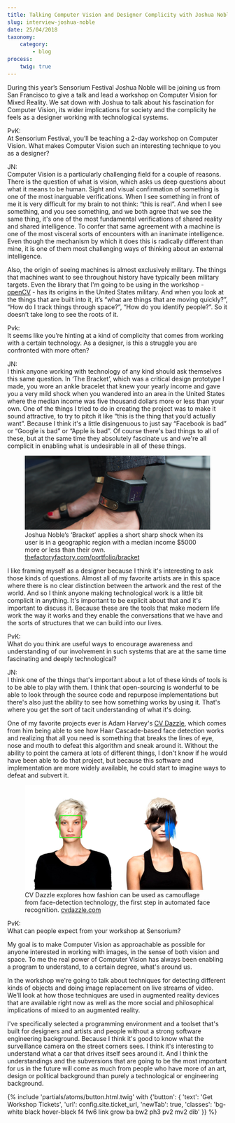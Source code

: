 ```yaml
---
title: Talking Computer Vision and Designer Complicity with Joshua Noble
slug: interview-joshua-noble
date: 25/04/2018
taxonomy:
    category:
        - blog
process:
    twig: true
---
```


<span class="f4">
    During this year’s Sensorium Festival Joshua Noble will be joining us from San Francisco to give a talk and lead a workshop on Computer Vision for Mixed Reality. We sat down with Joshua to talk about his fascination for Computer Vision, its wider implications for society and the complicity he feels as a designer working with technological systems.
</span>

PvK:<br>
At Sensorium Festival, you’ll be teaching a 2-day workshop on Computer Vision. What makes Computer Vision such an interesting technique to you as a designer?

JN:<br>
Computer Vision is a particularly challenging field for a couple of reasons. There is the question of what is vision, which asks us deep questions about what it means to be human. Sight and visual confirmation of something is one of the most inarguable verifications. When I see something in front of me it is very difficult for my brain to not think: “this is real”. And when I see something, and you see something, and we both agree that we see the same thing, it's one of the most fundamental verifications of shared reality and shared intelligence. To confer that same agreement with a machine is one of the most visceral sorts of encounters with an inanimate intelligence. Even though the mechanism by which it does this is radically different than mine, it is one of them most challenging ways of thinking about an external intelligence.

Also, the origin of seeing machines is almost exclusively military. The things that machines want to see throughout history have typically been military targets. Even the library that I'm going to be using in the workshop - [openCV](https://opencv.org/) - has its origins in the United States military. And when you look at the things that are built into it, it’s “what are things that are moving quickly?”, “How do I track things through space?”, “How do you identify people?”. So it doesn’t take long to see the roots of it.

Pvk:<br>
It seems like you’re hinting at a kind of complicity that comes from working with a certain technology. As a designer, is this a struggle you are confronted with more often?

JN:<br>
I think anyone working with technology of any kind should ask themselves this same question. In ‘The Bracket’, which was a critical design prototype I made, you wore an ankle bracelet that knew your yearly income and gave you a very mild shock when you wandered into an area in the United States where the median income was five thousand dollars more or less than your own. One of the things I tried to do in creating the project was to make it sound attractive, to try to pitch it like “this is the thing that you’d actually want”. Because I think it's a little disingenuous to just say “Facebook is bad” or “Google is bad” or “Apple is bad”. Of course there's bad things to all of these, but at the same time they absolutely fascinate us and we're all complicit in enabling what is undesirable in all of these things.

<figure>
    <img src="/user/pages/04.news/interview-joshua-noble/joshua_noble-bracket.png" alt="The Bracket" title="The Bracket">
    <figcaption class="f6">Joshua Noble’s ‘Bracket’ applies a short sharp shock when its user is in a geographic region with a median income $5000 more or less than their own. <a href="http://thefactoryfactory.com/portfolio/bracket">thefactoryfactory.com/portfolio/bracket</a></figcaption>
</figure>

I like framing myself as a designer because I think it's interesting to ask those kinds of questions. Almost all of my favorite artists are in this space where there is no clear distinction between the artwork and the rest of the world. And so I think anyone making technological work is a little bit complicit in anything. It's important to be explicit about that and it's important to discuss it. Because these are the tools that make modern life work the way it works and they enable the conversations that we have and the sorts of structures that we can build into our lives.

PvK:<br>
What do you think are useful ways to encourage awareness and understanding of our involvement in such systems that are at the same time fascinating and deeply technological?

JN:<br>
I think one of the things that's important about a lot of these kinds of tools is to be able to play with them. I think that open-sourcing is wonderful to be able to look through the source code and repurpose implementations but there's also just the ability to see how something works by using it. That's where you get the sort of tacit understanding of what it's doing. 

One of my favorite projects ever is Adam Harvey's [CV Dazzle](https://cvdazzle.com/), which comes from him being able to see how Haar Cascade-based face detection works and realizing that all you need is something that breaks the lines of eye, nose and mouth to defeat this algorithm and sneak around it. Without the ability to point the camera at lots of different things, I don't know if he would have been able to do that project, but because this software and implementation are more widely available, he could start to imagine ways to defeat and subvert it.

<figure>
    <img src="/user/pages/04.news/interview-joshua-noble/adam_harvey-cvdazzle-look5.jpg" alt="CV Dazzle" title="CV Dazzle">
    <figcaption class="f6">CV Dazzle explores how fashion can be used as camouflage from face-detection technology, the first step in automated face recognition. <a href="https://cvdazzle.com/">cvdazzle.com</a></figcaption>
</figure>

PvK:<br>
What can people expect from your workshop at Sensorium?

My goal is to make Computer Vision as approachable as possible for anyone interested in working with images, in the sense of both vision and space. To me the real power of Computer Vision has always been enabling a program to understand, to a certain degree, what's around us.

In the workshop we're going to talk about techniques for detecting different kinds of objects and doing image replacement on live streams of video. We’ll look at how those techniques are used in augmented reality devices that are available right now as well as the more social and philosophical implications of mixed to an augmented reality.

I've specifically selected a programming environment and a toolset that's built for designers and artists and people without a strong software engineering background. Because I think it's good to know what the surveillance camera on the street corners sees. I think it's interesting to understand what a car that drives itself sees around it. And I think the understandings and the subversions that are going to be the most important for us in the future will come as much from people who have more of an art, design or political background than purely a technological or engineering background.

{% include 'partials/atoms/button.html.twig' with {'button': {
    'text': 'Get Workshop Tickets',
    'url': config.site.ticket_url,
    'newTab': true,
    'classes': 'bg-white black hover-black f4 fw6 link grow ba bw2 ph3 pv2 mv2 dib'
}} %}
